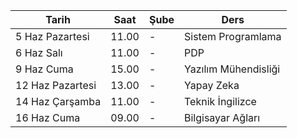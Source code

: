 | Tarih |  Saat | Şube | Ders |
| ------- | ------- | ------ | ------ |
| 5 Haz Pazartesi | 11.00 | - | Sistem Programlama |
| 6 Haz Salı | 11.00 | - | PDP |
| 9 Haz Cuma | 15.00 | - | Yazılım Mühendisliği |
| 12 Haz Pazartesi | 13.00 | - | Yapay Zeka |
| 14 Haz Çarşamba | 11.00 | - | Teknik İngilizce |
| 16 Haz Cuma | 09.00 | - | Bilgisayar Ağları |
